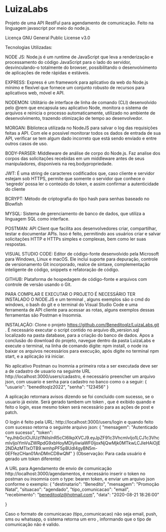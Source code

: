 # LuizaLabs
Projeto  de uma API RestFul para agendamento de comunicação. Feito na linguagem javascript por meio do node.js.

Licença
GNU General Public License v3.0

Tecnologias Utilizadas:

NODE JS: Node.js é um runtime de JavaScript que leva a renderização e processamento do código JavaScript para o lado do servidor, desvinculando-o totalmente do browser, possibilitando o desenvolvimento de  aplicações de rede rápidas e estáveis.

EXPRESS: Express é um framework para aplicativo da web do Node.js mínimo e flexível que fornece um conjunto robusto de recursos para aplicativos web, móvel e API.

NODEMON: Utilitário de interface de linha de comando (CLI) desenvolvido pelo @rem que encapsula seu aplicativo Node, monitora o sistema de arquivos e reinicia o processo automaticamente, utilizado no ambiente de desenvolvimento, trazendo otimização de tempo ao desenvolvedor.

MORGAN: Biblioteca utilizada no NodeJS para salvar o log das requisições feitas a API.
Com ele e  possível monitorar todos os dados de entrada de sua API, verificar se tem algum dado incorreto que está sendo enviado e entre outros casos de uso.

BODY-PARSER: Middleware de análise de corpo do Node.js. Faz analise dos corpos das solicitações recebidas em um middleware antes de seus manipuladores, disponíveis na req.bodypropriedade.

JWT: É uma string de caracteres codificados que, caso cliente e servidor estejam sob HTTPS, permite que somente o servidor que conhece o ‘segredo’ possa ler o conteúdo do token, e assim confirmar a autenticidade do cliente

BCRYPT: Método de criptografia do tipo hash para senhas baseado no Blowfish

MYSQL: Sistema de gerenciamento de banco de dados, que utiliza a linguagem SQL como interface. 

POSTMAN: API Client que facilita aos desenvolvedores criar, compartilhar, testar e documentar APIs. Isso é feito, permitindo aos usuários criar e salvar solicitações HTTP e HTTPs simples e complexas, bem como ler suas respostas.


VISUAL STUDIO CODE: Editor de código-fonte desenvolvido pela Microsoft para Windows, Linux e macOS. Ele inclui suporte para depuração, controle de versionamento Git incorporado, realce de sintaxe, complementação inteligente de código, snippets e refatoração de código.

GITHUB: Plataforma de hospedagem de código-fonte e arquivos com controle de versão usando o Git.


PARA COMPILAR E EXECUTAR O PROJETO É NECESSÁRIO TER INSTALADO O NODE.JS e um terminal , alguns exemplos são o cmd do windows, o bash do git e o terminal do Visual Studio Code e uma ferramenta de API cliente para acessar as rotas, alguns exemplos dessas ferramentas são Postman e Insomnia.


INSTALAÇÃO:
Clone o projeto https://github.com/Beneditoqlz/LuizaLabs.git .
É necessário executar o script contido no arquivo db_version.sql localizado na pasta database, para a criação do banco de dados.
Apos a conclusão do download do projeto, navegue dentro da pasta LuizaLabs e execute o terminal, na linha de comando digite: npm install, o node ira baixar os arquivos necessários para execução, após digite no terminal npm start, e a aplicação irá iniciar.

No aplicativo Postman ou Inomnia a primeira rota a ser executada deve ser a de cadastro de usuario na seguinte URL http://localhost:3000/users/cadastro, é necessário preencher um arquivo json, com usuario e senha para cadastro no banco como o a seguir:
{
    "usuario": "beneditoqlz2022",
    "senha": "123456"
}

A aplicação retornara avisos dizendo se foi concluido com sucesso, se o usuario já existe. Será gerado tambem um token , que é exibido quando e feito o login, esse mesmo token será necessário para as ações de post e patch. 

O login é feito pela URL: http://localhost:3000/users/login  e quando feito com sucesso retorna o seguinte arquivo json:
{
    "mensagem": "Autenticado com sucesso",
    "token": "eyJhbGciOiJIUzI1NiIsInR5cCI6IkpXVCJ9.eyJpZF91c3VhcmlvIjo1LCJ1c3VhcmlvIjoiYmVuZWRpdG9xbHoyMDIyIiwiaWF0IjoxNjQwMjk0MTkwLCJleHAiOjE2NDAzMTIxOTB9.wmhpPF5pBUdl4gyBN5m-0EFfezCHan01AnDMnCD8wQM"
}
(Observação: Para cada usuário é gerado um token diferente)

A URL para Agendamento de envio de comunicação http://localhost:3000/agendamentos, é necessário inserir o token no postman ou insomnia com o type: bearen token, e enviar um arquivo json conforme o exemplo:
{
    "destinatario": "Benedito",
    "mensagem": "Promoção Natal",
    "situacao": "agendado",
    "tipo_comunicacao": "email",
    "recebimento": "beneditoqlz@hotmail.com",
    "data": "2020-08-21 18:26:00"


}

Caso o formato de comunicacao (tipo_comunicacao) não seja email, push, sms ou whatsapp, o sistema retorna um erro , informando que o tipo de comunicação não é valido.
